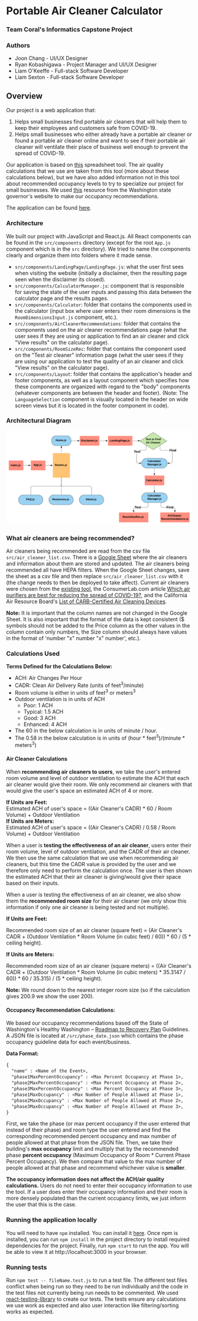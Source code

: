 # Portable Air Cleaner Calculator

### Team Coral's Informatics Capstone Project

### Authors
* Joon Chang - UI/UX Designer
* Ryan Kobashigawa - Project Manager and UI/UX Designer
* Liam O'Keeffe - Full-stack Software Developer
* Liam Sexton - Full-stack Software Developer

## Overview
Our project is a web application that:
1. Helps small businesses find portable air cleaners that will help them to keep their employees and customers safe from COVID-19.
2. Helps small businesses who either already have a portable air cleaner or found a portable air cleaner online and want to see if their portable air cleaner will ventilate their place of business well enough to prevent the spread of COVID-19.

Our application is based on [this](https://docs.google.com/spreadsheets/d/1NEhk1IEdbEi_b3wa6gI_zNs8uBJjlSS-86d4b7bW098/edit#gid=1882881703) spreadsheet tool. The air quality calculations that we use are taken from this tool (more about these calculations below), but we have also added information not in this tool about recommended occupancy levels to try to specialize our project for small businesses. We used [this](https://www.governor.wa.gov/issues/issues/covid-19-resources/covid-19-reopening-guidance) resource from the Washington state governor's website to make our occupancy recommendations.

The application can be found [here](https://liamkokeeffe.github.io/Portable-Air-Cleaner-Calculator/#/).

### Architecture
We built our project with JavaScript and React.js.
All React components can be found in the `src/components` directory (except for the root `App.js` component which is in the `src` directory). We tried to name the components clearly and organize them into folders where it made sense.
* `src/components/LandingPage/LandingPage.js`: what the user first sees when visiting the website (initially a disclaimer, then the resulting page seen when the disclaimer its closed).
* `src/components/CalculatorManager.js`: component that is responsible for saving the state of the user inputs and passing this data between the calculator page and the results pages.
* `src/components/Calculator`: folder that contains the components used in the calculator (input box where user enters their room dimensions is the `RoomDimensionsInput.js` component, etc.).
* `src/components/AirCleanerRecommendations`: folder that contains the components used on the air cleaner recommendations page (what the user sees if they are using or application to find an air cleaner and click "View results" on the calculator page).
* `src/components/RoomSizeRec`: folder that contains the component used on the "Test air cleaner" information page (what the user sees if they are using our application to test the quality of an air cleaner and click "View results" on the calculator page).
* `src/components/Layout`: folder that contains the application's header and footer components, as well as a layout component which specifies how these components are organized with regard to the "body" components (whatever components are between the header and footer). (Note: The `LanguageSelection` component is visually located in the header on wide screen views but it is located in the footer component in code).

### Architectural Diagram
 ![Architecture Diagram](./src/images/architecture_diagram.png "Architecture Diagram")

### What air cleaners are being recommended?
Air cleaners being recommended are read from the csv file `src/air_cleaner_list.csv`. There is a [Google Sheet](https://docs.google.com/spreadsheets/d/13sPIFx85lZRDi4NUUka7anrnjawND3cdsc1KKrWKu-w/edit?usp=sharing) where the air cleaners and information about them are stored and updated. The air cleaners being recommended all have HEPA filters. When the Google Sheet changes, save the sheet as a csv file and then replace `src/air_cleaner_list.csv` with it (the change needs to then be deployed to take affect). Current air cleaners were chosen from the [existing tool](https://docs.google.com/spreadsheets/d/1NEhk1IEdbEi_b3wa6gI_zNs8uBJjlSS-86d4b7bW098/edit#gid=1882881703), the ConsumerLab.com article [Which air purifiers are best for reducing the spread of COVID-19?](https://www.consumerlab.com/answers/portable-air-cleaner/air-purifier/)</a>, and the California Air Resource Board's [List of CARB-Certified Air Cleaning Devices](https://ww2.arb.ca.gov/list-carb-certified-air-cleaning-devices).

**Note:** It is important that the column names are not changed in the Google Sheet. It is also important that the 
format of the data is kept consistent ($ symbols should not be added to the Price column as the other values in the 
column contain only numbers, the Size column should always have values in the format 
of 'number "x" number "x" number', etc.). 

### Calculations Used
**Terms Defined for the Calculations Below:**
* ACH: Air Changes Per Hour
* CADR: Clean Air Delivery Rate (units of feet<sup>3</sup>/minute)
* Room volume is either in units of feet<sup>3</sup> or meters<sup>3</sup>
* Outdoor ventilation is in units of ACH
  - Poor: 1 ACH
  - Typical: 1.5 ACH
  - Good: 3 ACH
  - Enhanced: 4 ACH
* The 60 in the below calculation is in units of minute / hour.
* The 0.58 in the below calculation is in units of (hour * feet<sup>3</sup>)/(minute * meters<sup>3</sup>)

#### Air Cleaner Calculations
When **recommending air cleaners to users**, we take the user's entered room volume and level of outdoor ventilation to estimate the ACH that each air cleaner would give their room. We only recommend air cleaners with that would give the user's space an estimated ACH of 4 or more.


**If Units are Feet:**  
Estimated ACH of user's space = ((Air Cleaner's CADR) * 60 / Room Volume) + Outdoor Ventilation  
**If Units are Meters:**  
Estimated ACH of user's space = ((Air Cleaner's CADR) / 0.58 / Room Volume) + Outdoor Ventilation

When a user is **testing the effectiveness of an air cleaner**, users enter their room volume, level of outdoor ventilation, and the CADR of their air cleaner. We then use the same calculation that we use when recommending air cleaners, but this time the CADR value is provided by the user and we therefore only need to perform the calculation once. The user is then shown the estimated ACH that their air cleaner is giving/would give their space based on their inputs.

When a user is testing the effectiveness of an air cleaner, we also show them the **recommended room size** for their air cleaner (we only show this information if only one air cleaner is being tested and not multiple).

**If Units are Feet:** 

Recommended room size of an air cleaner (square feet) = (Air Cleaner's CADR + (Outdoor Ventilation * Room Volume (in cubic feet) / 60)) * 60 / (5 * ceiling height).

**If Units are Meters:** 

Recommended room size of an air cleaner (square meters) = ((Air Cleaner's CADR + (Outdoor Ventilation * Room Volume (in cubic meters) * 35.3147 / 60)) * 60 / 35.315) / (5 * ceiling height).</p>

**Note:** We round down to the nearest integer room size (so if the calculation gives 200.9 we show the user 200).

#### Occupancy Recommendation Calculations:
We based our occupancy recommendations based off the State of Washington's Healthy Washington – [Roadmap to Recovery Plan](https://www.governor.wa.gov/issues/issues/covid-19-resources/covid-19-reopening-guidance) Guidelines. A JSON file is located at `/src/phase_date.json` which contains the phase occupancy guideline data for each event/business.  

**Data Format:**  
```
{
  "name" : <Name of the Event>,
  "phase1MaxPercentOccupancy" : <Max Percent Occupancy at Phase 1>,
  "phase2MaxPercentOccupancy" : <Max Percent Occupancy at Phase 2>,
  "phase3MaxPercentOccupancy" : <Max Percent Occupancy at Phase 3>,
  "phase1MaxOccupancy" : <Max Number of People Allowed at Phase 1>,
  "phase2MaxOccupancy" : <Max Number of People Allowed at Phase 2>,
  "phase3MaxOccupancy" : <Max Number of People Allowed at Phase 3>,
}
```
First, we take the phase (or max percent occupancy if the user entered that instead of their phase) and room type the user entered and find the corresponding recommended percent occupancy and max number of people allowed at that phase from the JSON file. Then, we take their building's **max occupancy** limit and multiply that by the recommended phase **percent occupancy** (Maximum Occupancy of Room * Current Phase Percent Occupancy). We then compare that value to the max number of people allowed at that phase and recommend whichever value is **smaller**.

**The occupancy information does not affect the ACH/air quality calculations.** Users do not need to enter their 
occupancy information to use the tool. If a user does enter their occupancy information and their room is more 
densely populated than the current occupancy limits, we just inform the user that this is the case.

### Running the application locally

You will need to have `npm` installed. You can install it [here](https://www.npmjs.com/get-npm). Once npm is installed, you can run `npm install` in the project directory to install required dependencies for the project. Finally, run `npm start` to run the app. You will be able to view it at http://localhost:3000 in your browser.  

### Running tests

Run `npm test -- fileName.test.js` to run a test file. The different test files conflict when being run so they need to be run individually and the code in the test files not currently being run needs to be commented.  We used [react-testing-library](https://testing-library.com/docs/react-testing-library/intro/) to create our tests. The tests ensure any calculations we use work as expected and also user interaction like filtering/sorting works as expected.